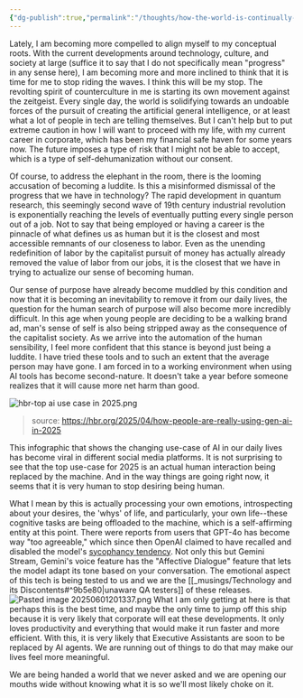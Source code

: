```yaml
---
{"dg-publish":true,"permalink":"/thoughts/how-the-world-is-continually-desiring-to-deny-its-own-humanity/","noteIcon":"","created":"2025-06-01"}
---
```


Lately, I am becoming more compelled to align myself to my conceptual roots. With the current developments around technology, culture, and society at large (suffice it to say that I do not specifically mean "progress" in any sense here), I am becoming more and more inclined to think that it is time for me to stop riding the waves. I think this will be my stop. The revolting spirit of counterculture in me is starting its own movement against the zeitgeist. Every single day, the world is solidifying towards an undoable forces of the pursuit of creating the artificial general intelligence, or at least what a lot of people in tech are telling themselves. But I can't help but to put extreme caution in how I will want to proceed with my life, with my current career in corporate, which has been my financial safe haven for some years now. The future imposes a type of risk that I might not be able to accept, which is a type of self-dehumanization without our consent.

Of course, to address the elephant in the room, there is the looming accusation of becoming a luddite. Is this a misinformed dismissal of the progress that we have in technology? The rapid development in quantum research, this seemingly second wave of 19th century industrial revolution is exponentially reaching the levels of eventually putting every single person out of a job. Not to say that being employed or having a career is the pinnacle of what defines us as human but it is the closest and most accessible remnants of our closeness to labor. Even as the unending redefinition of labor by the capitalist pursuit of money has actually already removed the value of labor from our jobs, it is the closest that we have in trying to actualize our sense of becoming human.

Our sense of purpose have already become muddled by this condition and now that it is becoming an inevitability to remove it from our daily lives, the question for the human search of purpose will also become more incredibly difficult. In this age when young people are deciding to be a walking brand ad, man's sense of self is also being stripped away as the consequence of the capitalist society. As we arrive into the automation of the human sensibility, I feel more confident that this stance is beyond just being a luddite. I have tried these tools and to such an extent that the average person may have gone. I am forced in to a working environment when using AI tools has become second-nature. It doesn't take a year before someone realizes that it will cause more net harm than good.

![hbr-top ai use case in 2025.png](/img/user/_attachments/hbr-top%20ai%20use%20case%20in%202025.png)

> source: https://hbr.org/2025/04/how-people-are-really-using-gen-ai-in-2025

This infographic that shows the changing use-case of AI in our daily lives has become viral in different social media platforms. It is not surprising to see that the top use-case for 2025 is an actual human interaction being replaced by the machine. And in the way things are going right now, it seems that it is very human to stop desiring being human.

What I mean by this is actually processing your own emotions, introspecting about your desires, the 'whys' of life, and particularly, your own life--these cognitive tasks are being offloaded to the machine, which is a self-affirming entity at this point. There were reports from users that GPT-4o has become way "too agreeable," which since then OpenAI claimed to have recalled and disabled the model's [sycophancy tendency](https://hbr.org/2025/04/how-people-are-really-using-gen-ai-in-2025). Not only this but Gemini Stream, Gemini's voice feature has the "Affective Dialogue" feature that lets the model adapt its tone based on your conversation. The emotional aspect of this tech is being tested to us and we are the [[_musings/Technology and its Discontents#^9b5e80\|unaware QA testers]] of these releases.
![Pasted image 20250601201337.png](/img/user/_attachments/Pasted%20image%2020250601201337.png)
What I am only getting at here is that perhaps this is the best time, and maybe the only time to jump off this ship because it is very likely that corporate will eat these developments. It only loves productivity and everything that would make it run faster and more efficient. With this, it is very likely that Executive Assistants are soon to be replaced by AI agents. We are running out of things to do that may make our lives feel more meaningful.

We are being handed a world that we never asked and we are opening our mouths wide without knowing what it is so we'll most likely choke on it. 